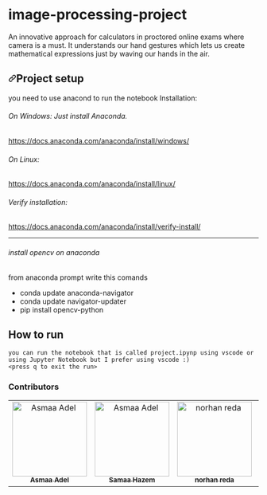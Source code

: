 # image-processing-project
An innovative approach for calculators in proctored online exams where camera is a must. It understands our hand gestures which lets us create mathematical expressions just by waving our hands in the air.



<h2 dir="auto"><a id="user-content-Project-setup-" class="anchor" aria-hidden="true" href="#Project-setup"><svg class="octicon octicon-link" viewBox="0 0 16 16" version="1.1" width="16" height="16" aria-hidden="true"><path fill-rule="evenodd" d="M7.775 3.275a.75.75 0 001.06 1.06l1.25-1.25a2 2 0 112.83 2.83l-2.5 2.5a2 2 0 01-2.83 0 .75.75 0 00-1.06 1.06 3.5 3.5 0 004.95 0l2.5-2.5a3.5 3.5 0 00-4.95-4.95l-1.25 1.25zm-4.69 9.64a2 2 0 010-2.83l2.5-2.5a2 2 0 012.83 0 .75.75 0 001.06-1.06 3.5 3.5 0 00-4.95 0l-2.5 2.5a3.5 3.5 0 004.95 4.95l1.25-1.25a.75.75 0 00-1.06-1.06l-1.25 1.25a2 2 0 01-2.83 0z"></path></svg></a>Project setup <a name="user-content-Project-setup"></a></h2>

<p>
  you need to use anacond to run the notebook 
  Installation:
<h6>On Windows: Just install Anaconda. </h6>
<a href="https://docs.anaconda.com/anaconda/install/windows/">https://docs.anaconda.com/anaconda/install/windows/</a>
<h6>On Linux:</h6>
<a href="https://docs.anaconda.com/anaconda/install/linux/">https://docs.anaconda.com/anaconda/install/linux/</a>
<h6>Verify installation:</h6>
<a href="https://docs.anaconda.com/anaconda/install/verify-install/">https://docs.anaconda.com/anaconda/install/verify-install/ </a>

  <hr>
  <h6>install opencv on anaconda </h6>
  <p>from anaconda prompt write this comands </p>
  <ul>
  <li>conda update anaconda-navigator </li>
  <li>conda update navigator-updater </li>
  
   <li>pip install opencv-python </li>
   </ul>

  <h2>How to run  </h2>
    
    you can run the notebook that is called project.ipynp using vscode or using Jupyter Notebook but I prefer using vscode :)
    <press q to exit the run>
### Contributors <a name = "Contributors"></a>
<table>
  <tr>
    <td align="center">
    <a href="https://github.com/asmaaadel0" target="_black">
    <img src="https://avatars.githubusercontent.com/u/88618793?s=400&u=886a14dc5ef5c205a8e51942efe9665ed8fd4717&v=4" width="150px;" alt="Asmaa Adel"/>
    <br />
    <sub><b>Asmaa Adel</b></sub></a>
    </td>
    <td align="center">
    <a href="https://github.com/Samaa-Hazem2001" target="_black">
    <img src="https://avatars.githubusercontent.com/u/82514924?v=4" width="150px;" alt="Asmaa Adel"/>
    <br />
    <sub><b>Samaa Hazem</b></sub></a>
    </td>
    <td align="center">
    <a href="https://github.com/norhanreda" target="_black">
    <img src="https://avatars.githubusercontent.com/u/88630231?v=4" width="150px;" alt="norhan reda"/>
    <br />
    <sub><b>norhan reda</b></sub></a>
    </td>
    <td align="center">
    <a href="https://github.com/Hoda233" target="_black">
    <img src="https://avatars.githubusercontent.com/u/77369927?v=4" width="150px;" alt="HodaGamal"/>
    <br />
    <sub><b>HodaGamal</b></sub></a>
    </td>
  </tr>
 </table>

